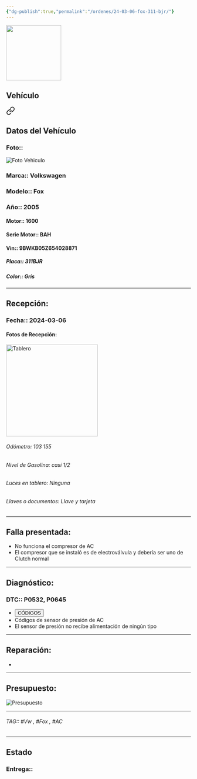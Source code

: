 ```yaml
---
{"dg-publish":true,"permalink":"/ordenes/24-03-06-fox-311-bjr/"}
---
```


<img src="https://lh3.googleusercontent.com/d/137fl3TIZ0-PU8b-Pt0bsjclwHub_u78G" width="150">

## Vehículo

<div class="transclusion internal-embed is-loaded"><a class="markdown-embed-link" href="/vehiculos/volkswagen/fox-311-bjr/#datos-del-vehiculo" aria-label="Open link"><svg xmlns="http://www.w3.org/2000/svg" width="24" height="24" viewBox="0 0 24 24" fill="none" stroke="currentColor" stroke-width="2" stroke-linecap="round" stroke-linejoin="round" class="svg-icon lucide-link"><path d="M10 13a5 5 0 0 0 7.54.54l3-3a5 5 0 0 0-7.07-7.07l-1.72 1.71"></path><path d="M14 11a5 5 0 0 0-7.54-.54l-3 3a5 5 0 0 0 7.07 7.07l1.71-1.71"></path></svg></a><div class="markdown-embed">



## Datos del Vehículo 
### Foto:: 
<img src="https://lh3.googleusercontent.com/d/" Alt="Foto Vehiculo">

### Marca:: Volkswagen 
### Modelo:: Fox
### Año:: 2005
#### Motor:: 1600
#### Serie Motor:: BAH
#### Vin:: 9BWKB05Z654028871
##### Placa:: 311BJR
##### Color:: Gris
---


</div></div>


## Recepción:
### Fecha:: 2024-03-06
#### Fotos de Recepción: 
<img src="https://lh3.googleusercontent.com/d/" width="250" Alt="Tablero">

###### Odómetro: 103 155
###### Nivel de Gasolina: casi 1/2
###### Luces en tablero: Ninguna
###### Llaves o documentos: Llave y tarjeta 

---

## Falla presentada:
- No funciona el compresor de AC
- El compresor que se instaló es de electroválvula y debería ser uno de Clutch normal 


---

## Diagnóstico:
### DTC:: P0532, P0645

- <a href="https://usait.x431.com/Home/Report/reportDetail/diagnose_record_id/5bbb77d8geKw8ctZoGnRoGtZtZ/report_type/D/l/es/timezone/-6"><button class="btn success">CÓDIGOS</button></a>
- Códigos de sensor de presión de AC 
- El sensor de presión no recibe alimentación de ningún tipo 

---
## Reparación:
- 

---

## Presupuesto:

<img src="https://lh3.googleusercontent.com/d/" Alt="Presupuesto">

---

###### TAG:: #Vw , #Fox , #AC 

---

## Estado

### Entrega:: 


